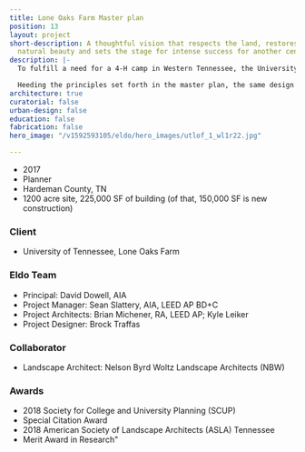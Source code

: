 ```yaml
---
title: Lone Oaks Farm Master plan
position: 13
layout: project
short-description: A thoughtful vision that respects the land, restores it to its
  natural beauty and sets the stage for intense success for another century.
description: |-
  To fulfill a need for a 4-H camp in Western Tennessee, the University of Tennessee acquired the 1,200-acre Lone Oaks Farm in Middleton, Tennessee. The client commissioned a multi-disciplinary design team to develop a master plan that would incorporate the new camp into the rich tapestry of woodlands, open pasture, lakes, and streams of the farm.

  Heeding the principles set forth in the master plan, the same design team is working on the first phases of development (now under construction and in schematic design, respectively) at the farm, taking cues from existing agrarian structures, all while adopting updated performance standards to provide contemporary, durable facilities. Each new structure shares a kit of parts and language of detailing, but is unique in its integration to the local ecology.
architecture: true
curatorial: false
urban-design: false
education: false
fabrication: false
hero_image: "/v1592593105/eldo/hero_images/utlof_1_wl1r22.jpg"

---
```

- 2017
- Planner
- Hardeman County, TN
- 1200 acre site, 225,000 SF of building (of that, 150,000 SF is new construction)

### Client
- University of Tennessee, Lone Oaks Farm

### Eldo Team
- Principal: David Dowell, AIA
- Project Manager: Sean Slattery, AIA, LEED AP BD+C
- Project Architects: Brian Michener, RA, LEED AP; Kyle Leiker
- Project Designer: Brock Traffas

### Collaborator
- Landscape Architect: Nelson Byrd Woltz Landscape Architects (NBW)

### Awards
- 2018 Society for College and University Planning (SCUP) 
- Special Citation Award
- 2018 American Society of Landscape Architects (ASLA) Tennessee 
- Merit Award in Research"